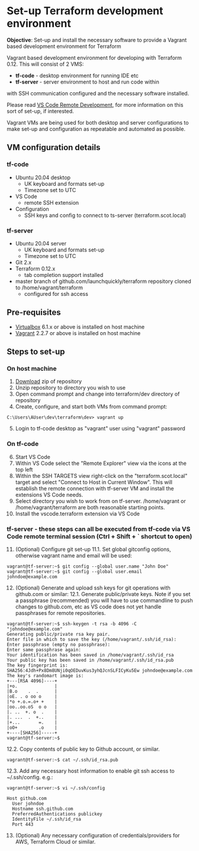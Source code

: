 # Set-up Terraform development environment

**Objective**: Set-up and install the necessary software to provide a Vagrant based development environment for Terraform

Vagrant based development environment for developing with Terraform 0.12. This will consist of 2 VMS:

- **tf-code** - desktop environment for running IDE etc
- **tf-server** - server environment to host and run code within

with SSH communication configured and the necessary software installed.

Please read [VS Code Remote Development](https://code.visualstudio.com/docs/remote/remote-overview), for more information on this sort of set-up, if interested.

Vagrant VMs are being used for both desktop and server configurations to make set-up and configuration as repeatable and automated as possible.

## VM configuration details

### tf-code

- Ubuntu 20.04 desktop 
    - UK keyboard and formats set-up
    - Timezone set to UTC
- VS Code 
    - remote SSH extension
- Configuration
    - SSH keys and config to connect to ts-server (terraform.scot.local)

### tf-server

- Ubuntu 20.04 server
    - UK keyboard and formats set-up
    - Timezone set to UTC
- Git 2.x
- Terraform 0.12.x 
    - tab completion support installed
- master branch of github.com/launchquickly/terraform repository cloned to /home/vagrant/terraform
    - configured for ssh access

## Pre-requisites

- [Virtualbox](https://www.virtualbox.org/wiki/Downloads) 6.1.x or above is installed on host machine
- [Vagrant](https://www.vagrantup.com/downloads) 2.2.7 or above is installed on host machine

## Steps to set-up

### On host machine

1. [Download](https://github.com/launchquickly/terraform/archive/master.zip) zip of repository
2. Unzip repository to directory you wish to use
3. Open command prompt and change into terraform/dev directory of repository
4. Create, configure, and start both VMs from command prompt:
```
C:\Users\AUser\dev\terraform\dev> vagrant up
```
5. Login to tf-code desktop as "vagrant" user using "vagrant" password

### On tf-code

6. Start VS Code
7. Within VS Code select the "Remote Explorer" view via the icons at the top left
8. Within the SSH TARGETS view right-click on the "terraform.scot.local" target and select "Connect to Host in Current Window". This will establish the remote connection with tf-server VM and install the extensions VS Code needs.
9. Select directory you wish to work from on tf-server. /home/vagrant or /home/vagrant/terraform are both reasonable starting points.
10. Install the vscode.terraform extension via VS Code

### tf-server - these steps can all be executed from tf-code via VS Code remote terminal session (Ctrl + Shift + ` shortcut to open) 

11. (Optional) Configure git set-up
11.1. Set global gitconfig options, otherwise vagrant name and email will be used:
```console
vagrant@tf-server:~$ git config --global user.name "John Doe"
vagrant@tf-server:~$ git config --global user.email johndoe@example.com
```
12. (Optional) Generate and upload ssh keys for git operations with github.com or similar:
12.1. Generate public/private keys. Note if you set a passphrase (recommended) you will have to use commandline to push changes to github.com, etc as VS code does not yet handle passphrases for remote repositories.
```console
vagrant@tf-server:~$ ssh-keygen -t rsa -b 4096 -C "johndoe@example.com"
Generating public/private rsa key pair.
Enter file in which to save the key (/home/vagrant/.ssh/id_rsa):
Enter passphrase (empty no passphrase):
Enter same passphrase again:
Your identification has been saved in /home/vagrant/.ssh/id_rsa
Your public key has been saved in /home/vagrant/.ssh/id_rsa.pub
The key fingerprint is:
SHA256:4Jdh+Px8Dm8UNji0qOEDuvKus3yhQJcnSLFICyKu5Ew johndoe@example.com
The key's randomart image is:
+---[RSA 4096]----+
|+o.              |
|B.o    .  .      |
|oE. . o oo o     |
|*o +.o.=.o+ +    |
|oo..oo.oS  o o   |
|. ..  +. o  .    |
|. ...  .  +..    |
|+...       =.    |
|oO+        .o    |
+----[SHA256]-----+
vagrant@tf-server:~$
```
12.2. Copy contents of public key to Github account, or similar.
```console
vagrant@tf-server:~$ cat ~/.ssh/id_rsa.pub
```
12.3. Add any necessary host information to enable git ssh access to ~/.ssh/config. e.g.:
```console
vagrant@tf-server:~$ vi ~/.ssh/config

Host github.com
  User johndoe
  Hostname ssh.github.com
  PreferredAuthentications publickey
  IdentityFile ~/.ssh/id_rsa
  Port 443

```
13. (Optional) Any necessary configuration of credentials/providers for AWS, Terraform Cloud or similar.
